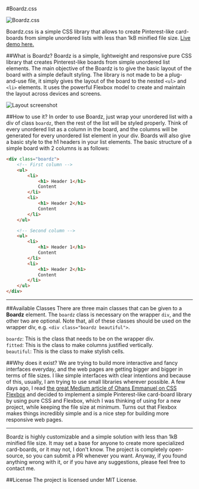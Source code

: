 
#Boardz.css

![Boardz.css](http://i67.tinypic.com/2ib27oz.jpg)

Boardz.css is a simple CSS library that allows to create Pinterest-like card-boards from simple unordered lists with less than 1kB minified file size. [Live demo here.](https://karakanb.github.io/boardz/)

##What is Boardz?
Boardz is a simple, lightweight and responsive pure CSS library that creates Pinterest-like boards from simple unordered list elements. The main objective of the Boardz is to give the basic layout of the board with a simple default styling. The library is not made to be a plug-and-use file, it simply gives the layout of the board to the nested `<ul>` and `<li>` elements. It uses the powerful Flexbox model to create and maintain the layout across devices and screens. 

![Layout screenshot](http://i63.tinypic.com/53mu8i.jpg)

##How to use it?
In order to use Boardz, just wrap your unordered list with a div of class `boardz`, then the rest of the list will be styled properly. Think of every unordered list as a column in the board, and the columns will be generated for every unordered list element in your div. Boards will also give a basic style to the h1 headers in your list elements. The basic structure of a simple board with 2 columns is as follows:
```HTML
<div class="boardz">
    <!-- First column -->
    <ul>
        <li>
            <h1> Header 1</h1>
            Content
        </li>
        <li>
            <h1> Header 2</h1>
            Content
        </li>
    </ul>

    <!-- Second column -->
    <ul>
        <li>
            <h1> Header 1</h1>
            Content
        </li>
        <li>
            <h1> Header 2</h1>
            Content
        </li>
    </ul>
</div>
```
----------

##Available Classes
There are three main classes that can be given to a **Boardz** element. The `boardz` class is necessary on the wrapper `div`, and the other two are optional. Note that, all of these classes should be used on the wrapper div, e.g. `<div class="boardz beautiful">`.

`boardz`: This is the class that needs to be on the wrapper div.   
`fitted`: This is the class to make columns justified vertically.   
`beautiful`: This is the class to make stylish cells.   

##Why does it exist?
We are trying to build more interactive and fancy interfaces everyday, and the web pages are getting bigger and bigger in terms of file sizes. I like simple interfaces with clear intentions and because of this, usually, I am trying to use small libraries wherever possible. A few days ago, I read [the great Medium article of Ohans Emmanuel on CSS Flexbox](https://medium.freecodecamp.com/understanding-flexbox-everything-you-need-to-know-b4013d4dc9af) and decided to implement a simple Pinterest-like card-board library by using pure CSS and Flexbox, which I was thinking of using for a new project, while keeping the file size at minimum. Turns out that Flexbox makes things incredibly simple and is a nice step for building more responsive web pages. 

-----

Boardz is highly customizable and a simple solution with less than 1kB minified file size. It may set a base for anyone to create more specialized card-boards, or it may not, I don't know. The project is completely open-source, so you can submit a PR whenever you want. Anyway, if you found anything wrong with it, or if you have any suggestions, please feel free to contact me.

##License
The project is licensed under MIT License.
